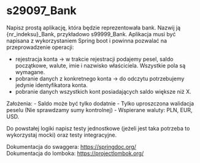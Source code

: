 # s29097_Bank

Napisz prostą aplikację, która będzie reprezentowała bank. Nazwij ją {nr_indeksu}_Bank, przykładowo s99999_Bank. Aplikacja musi być napisana z wykorzystaniem Spring boot i powinna pozwalać na przeprowadzenie operacji:

- rejestracja konta -> w trakcie rejestracji podajemy pesel, saldo początkowe, walute, imie i nazwisko właściciela. Wszystkie pola są wymagane. 
- pobranie danych z konkretnego konta -> do odczytu potrzebujemy jedynie identyfikatora konta. 
- pobranie danych wszystkich kont posiadających saldo większe niż X. 

Założenia: - Saldo może być tylko dodatnie - Tylko uproszczona walidacja peselu (Nie sprawdzamy sumy kontrolnej) - Wspierane waluty: PLN, EUR, USD. 

Do powstałej logiki napisz testy jednostkowe (jeżeli jest taka potrzeba to wykorzystaj mocki) oraz testy integracyjne. 

Dokumentacja do swaggera: https://springdoc.org/  
Dokumentacja do lomboka: https://projectlombok.org/ 
